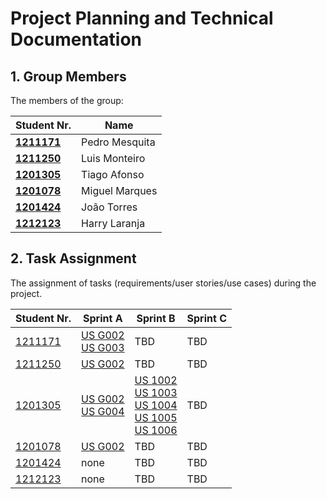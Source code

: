 # Project Planning and Technical Documentation

## 1. Group Members

The members of the group:

| Student Nr.	                     | Name			        |
|----------------------------------|----------------|
| **[1211171](1211171/readme.md)** | Pedro Mesquita |
| **[1211250](1211250/readme.md)** | Luis Monteiro  |
| **[1201305](1201305/readme.md)** | Tiago Afonso   |
| **[1201078](1201078/readme.md)** | Miguel Marques |
| **[1201424](1201424/readme.md)** | João Torres    |
| **[1212123](1212123/readme.md)** | Harry Laranja  |

## 2. Task Assignment

The assignment of tasks (requirements/user stories/use cases) during the project.

| Student Nr.	                 | Sprint A                                                               | Sprint B                                                                                                                                                             | Sprint C |
|------------------------------|------------------------------------------------------------------------|----------------------------------------------------------------------------------------------------------------------------------------------------------------------|----------|
| [1211171](1211171/readme.md) | [US G002](Sprint1/us_g002/readme.md) <br/>[US G003](us_g003/readme.md) | TBD                                                                                                                                                                  | TBD      |
| [1211250](1211250/readme.md) | [US G002](us_g002/readme.md)<br/>                                      | TBD                                                                                                                                                                  | TBD      |
| [1201305](1201305/readme.md) | [US G002](us_g002/readme.md) <br/>[US G004](us_g004/readme.md)         | [US 1002](us_1002/readme.md) <br/>[US 1003](us_1003/readme.md) <br/>[US 1004](us_1004/readme.md) <br/>[US 1005](us_1005/readme.md) <br/>[US 1006](us_1006/readme.md) | TBD      |
| [1201078](1201078/readme.md) | [US G002](us_g002/readme.md)                                           | TBD                                                                                                                                                                  | TBD      |
| [1201424](1201424/readme.md) | none                                                                   | TBD                                                                                                                                                                  | TBD      |
| [1212123](1212123/readme.md) | none                                                                   | TBD                                                                                                                                                                  | TBD      |

[comment]: <> ()

[comment]: <> (Markdown Comment)

[comment]: <> (G001 - As Project Manager, I want the team to follow the technical constraints and concerns of the project )

[comment]: <> (G002 - As Project Manager, I want the team to elaborate a Domain Model using DDD.)

[comment]: <> (G003 - As Project Manager, I want the team to use the defined project repository and continuous integration server.)

[comment]: <> (G004 - As Project Manager, I want the team to add to the project the necessary scripts, so that build/executions/deployments/... can be executed effortlessly.)

[comment]: <> (G005 - As Project Manager, I want the team to configure the project structure to facilitate / accelerate the development of upcoming user stories.)

[comment]: <> (G006 - As a Project Managers, I want the system to support and apply authentication and authorization for all its users and functionalities.)


